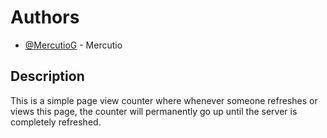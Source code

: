 
# Authors

- [@MercutioG](https://github.com/MercutioG) - Mercutio

## Description
This is a simple page view counter where whenever someone refreshes or views this page, the counter will permanently go up until the server is completely refreshed.
